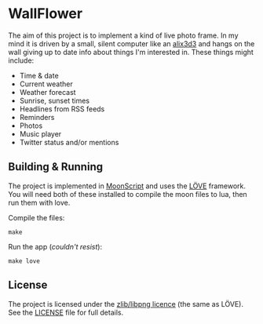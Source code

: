 WallFlower
==========

The aim of this project is to implement a kind of live photo frame. In
my mind it is driven by a small, silent computer like an [alix3d3] and
hangs on the wall giving up to date info about things I'm interested
in. These things might include:

* Time & date
* Current weather
* Weather forecast
* Sunrise, sunset times
* Headlines from RSS feeds
* Reminders
* Photos
* Music player
* Twitter status and/or mentions

[alix3d3]: http://pcengines.ch/alix3d3.htm

Building & Running
------------------

The project is implemented in [MoonScript][moonscript] and uses the
[LÖVE][love] framework. You will need both of these installed to compile
the moon files to lua, then run them with love.

[moonscript]: http://moonscript.org/
[love]: https://love2d.org/

Compile the files:

    make

Run the app (*couldn't resist*):

    make love

License
-------

The project is licensed under the [zlib/libpng licence][license] (the
same as LÖVE). See the [LICENSE][license-file] file for full details.

[license-file]: https://github.com/wezm/WallFlower/blob/master/LICENSE.md
[license]: http://www.opensource.org/licenses/zlib-license.php
